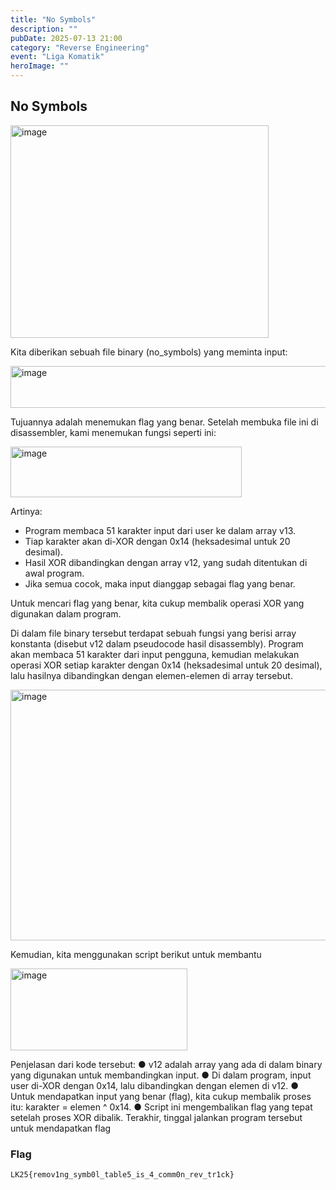 ```yaml
---
title: "No Symbols"
description: ""
pubDate: 2025-07-13 21:00
category: "Reverse Engineering"
event: "Liga Komatik"
heroImage: ""
---
```


## No Symbols

<img width="413" height="340" alt="image" src="https://github.com/user-attachments/assets/9365d2ae-936d-461d-8558-8fb6a8a743ff" />

Kita diberikan sebuah file binary (no_symbols) yang meminta input:

<img width="612" height="67" alt="image" src="https://github.com/user-attachments/assets/69cb9170-c933-43ed-af14-f6f1b071a22b" />

Tujuannya adalah menemukan flag yang benar.
Setelah membuka file ini di disassembler, kami menemukan fungsi seperti ini:

<img width="370" height="81" alt="image" src="https://github.com/user-attachments/assets/a9c9c826-b803-4112-9f25-6b04bcd01447" />

Artinya:

- Program membaca 51 karakter input dari user ke dalam array v13.
- Tiap karakter akan di-XOR dengan 0x14 (heksadesimal untuk 20 desimal).
- Hasil XOR dibandingkan dengan array v12, yang sudah ditentukan di awal program.
- Jika semua cocok, maka input dianggap sebagai flag yang benar.

Untuk mencari flag yang benar, kita cukup membalik operasi XOR yang digunakan dalam
program.

Di dalam file binary tersebut terdapat sebuah fungsi yang berisi array konstanta (disebut v12
dalam pseudocode hasil disassembly). Program akan membaca 51 karakter dari input pengguna,
kemudian melakukan operasi XOR setiap karakter dengan 0x14 (heksadesimal untuk 20 desimal),
lalu hasilnya dibandingkan dengan elemen-elemen di array tersebut.

<img width="610" height="401" alt="image" src="https://github.com/user-attachments/assets/56ac9a26-59a3-4caa-bc56-5a26479b63cc" />

Kemudian, kita menggunakan script berikut untuk membantu

<img width="283" height="131" alt="image" src="https://github.com/user-attachments/assets/e269c9cd-1bb1-420f-bd11-17e8c129159b" />

Penjelasan dari kode tersebut:
● v12 adalah array yang ada di dalam binary yang digunakan untuk membandingkan input.
● Di dalam program, input user di-XOR dengan 0x14, lalu dibandingkan dengan elemen di
v12.
● Untuk mendapatkan input yang benar (flag), kita cukup membalik proses itu: karakter =
elemen ^ 0x14.
● Script ini mengembalikan flag yang tepat setelah proses XOR dibalik.
Terakhir, tinggal jalankan program tersebut untuk mendapatkan flag

### Flag

```
LK25{remov1ng_symb0l_table5_is_4_comm0n_rev_tr1ck}
```
